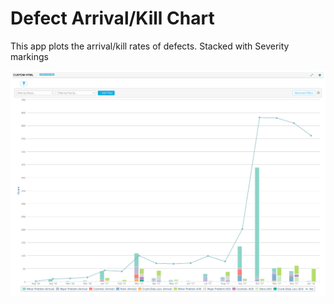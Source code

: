 # Defect Arrival/Kill Chart

This app plots the arrival/kill rates of defects. Stacked with Severity markings

![](screenshot.png)
